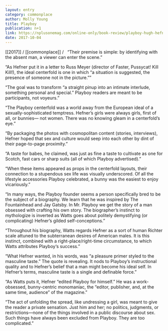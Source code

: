 ```yaml
---
layout: entry
category: commonplace
author: Molly Young
title: Playboy
publication: n+1
link: https://nplusonemag.com/online-only/book-review/playboy-hugh-hefner-story/
date: 2017-10-04
---
```


[[2017]] / [[commonplace]] / 
 
“Their premise is simple: by identifying with the absent man, a viewer can enter the scene.”

“As Hefner put it in a letter to Russ Meyer (director of Faster, Pussycat! Kill Kill!), the ideal centerfold is one in which “a situation is suggested, the presence of someone not in the picture.””

“The goal was to transform “a straight pinup into an intimate interlude, something personal and special.” Playboy readers are meant to be participants, not voyeurs.”

“The Playboy centerfold was a world away from the European ideal of a sexually-sophisticated temptress. Hefner’s girls were always girls, first of all, or bunnies— not women. There was no knowing gleam in a centerfold’s eye.”

“By packaging the photos with cosmopolitan content (stories, interviews), Hefner hoped that sex and culture would seep into each other by dint of their page-to-page proximity.”

“A taste for babes, he claimed, was just as fine a taste to cultivate as one for Scotch, fast cars or sharp suits (all of which Playboy advertised).”

“When these items appeared as props in the centerfold layouts, their connection to a stupendous sex life was visually underscored. Of all the lifestyle accessories Playboy celebrated, a bunny was the easiest to enjoy vicariously.”

“In many ways, the Playboy founder seems a person specifically bred to be the subject of a biography. We learn that he was inspired by The Fountainhead and Jay Gatsby. In Mr. Playboy we get the story of a man obsessed with crafting his own story. The biographer’s instinct to mythologize is inverted as Watts goes about politely demystifying (or complicating) Hefner’s gilded self-conceptions.”

“Throughout his biography, Watts regards Hefner as a sort of human Richter scale attuned to the subterranean desires of American males. It is this instinct, combined with a right-place/right-time circumstance, to which Watts attributes Playboy‘s success.”

“What Hefner wanted, in his words, was “a pleasure primer styled to the masculine taste.” The quote is revealing. It nods to Playboy’s instructional quality and to Hefner’s belief that a man might become his ideal self. In Hefner’s terms, masculine taste is a single and definable force.”

“As Watts puts it, Hefner “edited Playboy for himself.” He was a work-obsessed, bunny-centric monomaniac, the “editor, publisher, and, at the same time, audience” of the magazine.”

“The act of unfolding the spread, like undressing a girl, was meant to give the reader a private sensation. Just him and her; no politics, judgments, or restrictions—none of the things involved in a public discourse about sex. Such things have always been excluded from Playboy. They are too complicated.”
